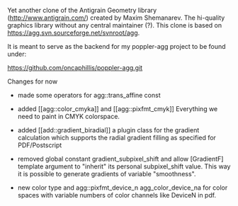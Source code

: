 Yet   another   clone     of    the  Antigrain     Geometry    library
(http://www.antigrain.com/)    created  by  Maxim     Shemanarev.  The
hi-quality  graphics library without  any central maintainer (?). This
clone is based on https://agg.svn.sourceforge.net/svnroot/agg.

It is meant to serve as the  backend for my  poppler-agg project to be
found under:

 https://github.com/oncaphillis/poppler-agg.git

Changes for now

 * made some operators for   agg::trans_affine   const

 * added  [[agg::color_cmyka]] and [[agg::pixfmt_cmyk]]  Everything  we
   need to paint in CMYK colorspace.

 * added  [[add::gradient_biradial]] a  plugin  class for the gradient
   calculation which supports the radial gradient filling as specified
   for PDF/Postscript

 * removed     global  constant   gradient_subpixel_shift    and allow
   [GradientF]   template    argument   to    "inherit"  its   personal
   subpixel_shift value. This way it is possible to generate gradients
   of variable "smoothness".

 * new  color type and  agg::pixfmt_device_n<N> agg_color_device_na<N> 
   for   color  spaces with  variable  numbers  of color channels like 
   DeviceN in pdf.
